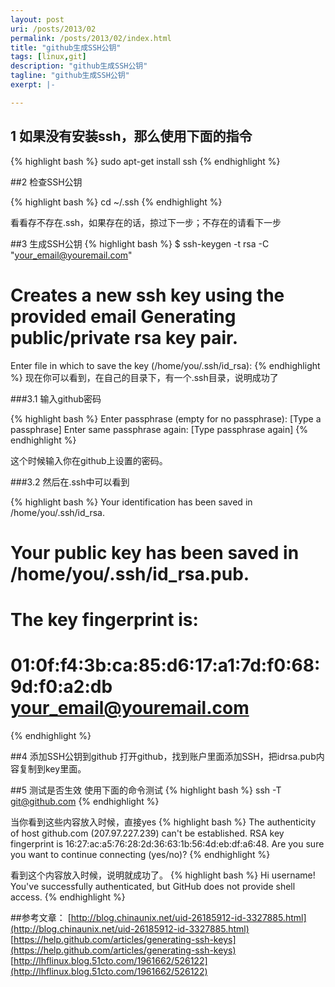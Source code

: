 ```yaml
---
layout: post
uri: /posts/2013/02
permalink: /posts/2013/02/index.html
title: "github生成SSH公钥"
tags: [linux,git]
description: "github生成SSH公钥"
tagline: "github生成SSH公钥"
exerpt: |-

---
```


## 1 如果没有安装ssh，那么使用下面的指令


{% highlight bash %}
sudo apt-get install ssh
{% endhighlight %}

##2 检查SSH公钥

{% highlight bash %}
 cd ~/.ssh
{% endhighlight %}

看看存不存在.ssh，如果存在的话，掠过下一步；不存在的请看下一步




##3 生成SSH公钥
{% highlight bash %}
$ ssh-keygen -t rsa -C "your_email@youremail.com" 
# Creates a new ssh key using the provided email Generating public/private rsa key pair. 
Enter file in which to save the key (/home/you/.ssh/id_rsa):
{% endhighlight %}
现在你可以看到，在自己的目录下，有一个.ssh目录，说明成功了

###3.1 输入github密码

{% highlight bash %}
Enter passphrase (empty for no passphrase): [Type a passphrase]
Enter same passphrase again: [Type passphrase again]
{% endhighlight %}

这个时候输入你在github上设置的密码。

###3.2 然后在.ssh中可以看到

{% highlight bash %}
Your identification has been saved in /home/you/.ssh/id_rsa. 
# Your public key has been saved in /home/you/.ssh/id_rsa.pub.
# The key fingerprint is: 
# 01:0f:f4:3b:ca:85:d6:17:a1:7d:f0:68:9d:f0:a2:db your_email@youremail.com

{% endhighlight %}

##4 添加SSH公钥到github
打开github，找到账户里面添加SSH，把idrsa.pub内容复制到key里面。




##5 测试是否生效
使用下面的命令测试
{% highlight bash %}
ssh -T git@github.com
{% endhighlight %}

当你看到这些内容放入时候，直接yes
{% highlight bash %}
The authenticity of host github.com (207.97.227.239) can't be established.
RSA key fingerprint is 16:27:ac:a5:76:28:2d:36:63:1b:56:4d:eb:df:a6:48. 
Are you sure you want to continue connecting (yes/no)?
{% endhighlight %}

看到这个内容放入时候，说明就成功了。
{% highlight bash %}
Hi username! 
You've successfully authenticated, but GitHub does not provide shell access.
{% endhighlight %}

##参考文章：
[http://blog.chinaunix.net/uid-26185912-id-3327885.html](http://blog.chinaunix.net/uid-26185912-id-3327885.html)
[https://help.github.com/articles/generating-ssh-keys](https://help.github.com/articles/generating-ssh-keys)
[http://lhflinux.blog.51cto.com/1961662/526122](http://lhflinux.blog.51cto.com/1961662/526122)
